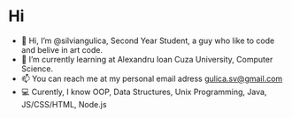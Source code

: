 # Hi
- 👋 Hi, I’m @silviangulica, Second Year Student, a guy who like to code and belive in art code.
- 🌱 I’m currently learning at Alexandru Ioan Cuza University, Computer Science.
- 📫 You can reach me at my personal email adress gulica.sv@gmail.com
- 💻 Curently, I know OOP, Data Structures, Unix Programming, Java, JS/CSS/HTML, Node.js
